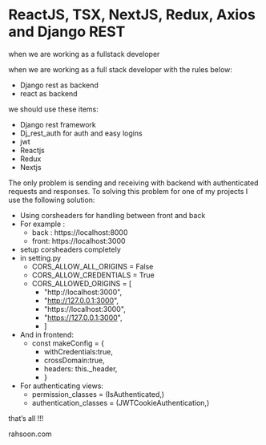# ReactJS, TSX, NextJS, Redux, Axios and Django REST
when we are working as a fullstack developer 

when we are working as a full stack developer with the rules below:
- Django rest as backend
- react as backend

we should use these items:

- Django rest framework
- Dj_rest_auth for auth and easy logins
- jwt
- Reactjs
- Redux
- Nextjs

The only problem is sending and receiving with backend with authenticated requests and responses.
To solving this problem for one of my projects I use the following solution:
- Using corsheaders for handling between front and back
- For example : 
    - back : https://localhost:8000
    - front: https://localhost:3000
- setup corsheaders completely 
- in setting.py
    - CORS_ALLOW_ALL_ORIGINS = False
    - CORS_ALLOW_CREDENTIALS = True
    - CORS_ALLOWED_ORIGINS = [
        - "http://localhost:3000",
        - "http://127.0.0.1:3000",
        - "https://localhost:3000",
        - "https://127.0.0.1:3000",
        - ]
- And in frontend:
    - const makeConfig = {
        - withCredentials:true,
        - crossDomain:true,
        - headers: this._header,
        - }
- For authenticating views:
    - permission_classes = (IsAuthenticated,)
    - authentication_classes = (JWTCookieAuthentication,)


that’s all !!!



rahsoon.com
